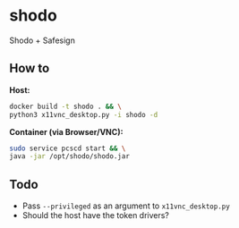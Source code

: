 # shodo

Shodo + Safesign

## How to

**Host:**

```bash
docker build -t shodo . && \
python3 x11vnc_desktop.py -i shodo -d
```

**Container (via Browser/VNC):**

```bash
sudo service pcscd start && \
java -jar /opt/shodo/shodo.jar
```

## Todo

- Pass `--privileged` as an argument to `x11vnc_desktop.py`
- Should the host have the token drivers?
